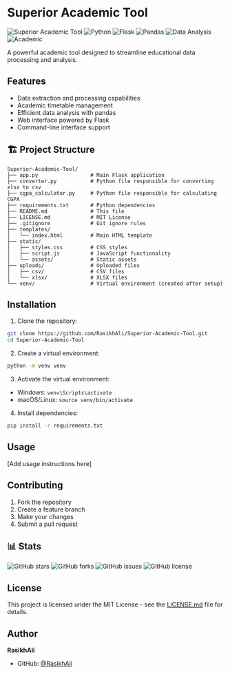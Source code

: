 # Superior Academic Tool

![Superior Academic Tool](https://img.shields.io/badge/Superior-Academic%20Tool-blue?style=for-the-badge&logo=graduation-cap)
![Python](https://img.shields.io/badge/Python-3.8+-green?style=for-the-badge&logo=python)
![Flask](https://img.shields.io/badge/Flask-3.0+-red?style=for-the-badge&logo=flask)
![Pandas](https://img.shields.io/badge/Pandas-2.0+-orange?style=for-the-badge&logo=pandas)
![Data Analysis](https://img.shields.io/badge/Data-Analysis-purple?style=for-the-badge&logo=chart-line)
![Academic](https://img.shields.io/badge/Academic-Management-yellow?style=for-the-badge&logo=book)

A powerful academic tool designed to streamline educational data processing and analysis.


## Features

- Data extraction and processing capabilities
- Academic timetable management
- Efficient data analysis with pandas
- Web interface powered by Flask
- Command-line interface support

## 🏗️ Project Structure

```
Superior-Academic-Tool/
├── app.py                 # Main Flask application
├── converter.py           # Python file responsible for converting xlsx to csv
├── cgpa_calculator.py     # Python file responsible for calculating CGPA
├── requirements.txt       # Python dependencies
├── README.md              # This file
├── LICENSE.md             # MIT License
├── .gitignore             # Git ignore rules
├── templates/
│   └── index.html         # Main HTML template
├── static/ 
│   ├── styles.css         # CSS styles
│   ├── script.js          # JavaScript functionality
│   └── assets/            # Static assets
├── uploads/               # Uploaded files
│   ├── csv/               # CSV files
│   └── xlsx/              # XLSX files
└── venv/                  # Virtual environment (created after setup)
```

## Installation

1. Clone the repository:
```bash
git clone https://github.com/RasikhAli/Superior-Academic-Tool.git
cd Superior-Academic-Tool
```

2. Create a virtual environment:
```bash
python -m venv venv
```

3. Activate the virtual environment:
- Windows: `venv\Scripts\activate`
- macOS/Linux: `source venv/bin/activate`

4. Install dependencies:
```bash
pip install -r requirements.txt
```

## Usage

[Add usage instructions here]

## Contributing

1. Fork the repository
2. Create a feature branch
3. Make your changes
4. Submit a pull request

## 📊 Stats

![GitHub stars](https://img.shields.io/github/stars/RasikhAli/Superior-Academic-Tool?style=social)
![GitHub forks](https://img.shields.io/github/forks/RasikhAli/Superior-Academic-Tool?style=social)
![GitHub issues](https://img.shields.io/github/issues/RasikhAli/Superior-Academic-Tool)
![GitHub license](https://img.shields.io/github/license/RasikhAli/Superior-Academic-Tool)

## License

This project is licensed under the MIT License - see the [LICENSE.md](LICENSE.md) file for details.

## Author

**RasikhAli**
- GitHub: [@RasikhAli](https://github.com/RasikhAli)
